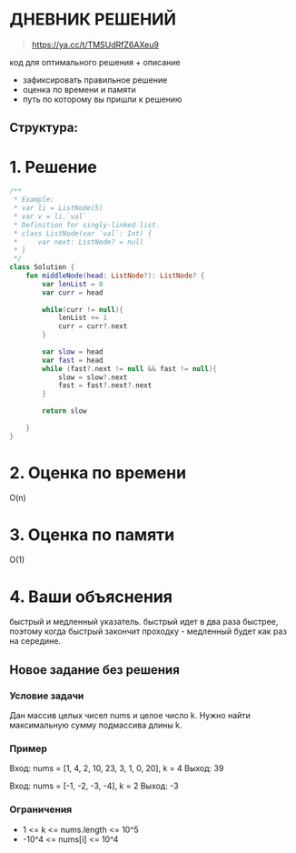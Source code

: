 # ДНЕВНИК РЕШЕНИЙ

> https://ya.cc/t/TMSUdRfZ6AXeu9

код для оптимального решения + описание 

- зафиксировать правильное решение
- оценка по времени и памяти
- путь по которому вы пришли к решению


## Структура:

# 1. Решение

```kotlin
/**
 * Example:
 * var li = ListNode(5)
 * var v = li.`val`
 * Definition for singly-linked list.
 * class ListNode(var `val`: Int) {
 *     var next: ListNode? = null
 * }
 */
class Solution {
    fun middleNode(head: ListNode?): ListNode? {
        var lenList = 0
        var curr = head
        
        while(curr != null){
            lenList += 1
            curr = curr?.next
        }
        
        var slow = head
        var fast = head
        while (fast?.next != null && fast != null){
            slow = slow?.next
            fast = fast?.next?.next
        }
        
        return slow
         
    }
}
```


# 2. Оценка по времени
O(n) 


# 3. Оценка по памяти
O(1)

# 4. Ваши объяснения
быстрый и медленный указатель. быстрый идет в два раза быстрее, поэтому когда быстрый закончит проходку - медленный будет как раз на середине.

## Новое задание без решения

### Условие задачи

Дан массив целых чисел nums и целое число k. Нужно найти максимальную сумму подмассива длины k.

### Пример

Вход: nums = [1, 4, 2, 10, 23, 3, 1, 0, 20], k = 4
Выход: 39

Вход: nums = [-1, -2, -3, -4], k = 2
Выход: -3

### Ограничения

* 1 <= k <= nums.length <= 10^5
* -10^4 <= nums[i] <= 10^4
